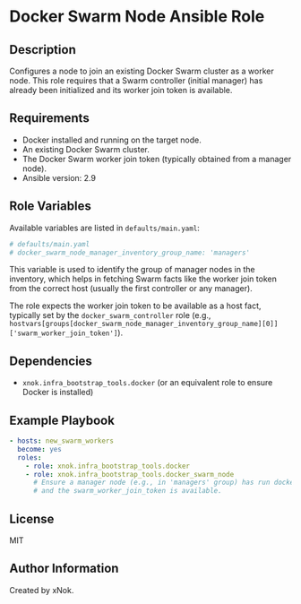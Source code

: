 # Docker Swarm Node Ansible Role

## Description

Configures a node to join an existing Docker Swarm cluster as a worker node. This role requires that a Swarm controller (initial manager) has already been initialized and its worker join token is available.

## Requirements

-   Docker installed and running on the target node.
-   An existing Docker Swarm cluster.
-   The Docker Swarm worker join token (typically obtained from a manager node).
-   Ansible version: 2.9

## Role Variables

Available variables are listed in `defaults/main.yaml`:

```yaml
# defaults/main.yaml
# docker_swarm_node_manager_inventory_group_name: 'managers'
```
This variable is used to identify the group of manager nodes in the inventory, which helps in fetching Swarm facts like the worker join token from the correct host (usually the first controller or any manager).

The role expects the worker join token to be available as a host fact, typically set by the `docker_swarm_controller` role (e.g., `hostvars[groups[docker_swarm_node_manager_inventory_group_name][0]]['swarm_worker_join_token']`).

## Dependencies

-   `xnok.infra_bootstrap_tools.docker` (or an equivalent role to ensure Docker is installed)

## Example Playbook

```yaml
- hosts: new_swarm_workers
  become: yes
  roles:
    - role: xnok.infra_bootstrap_tools.docker
    - role: xnok.infra_bootstrap_tools.docker_swarm_node
      # Ensure a manager node (e.g., in 'managers' group) has run docker_swarm_controller
      # and the swarm_worker_join_token is available.
```

## License

MIT

## Author Information

Created by xNok.
